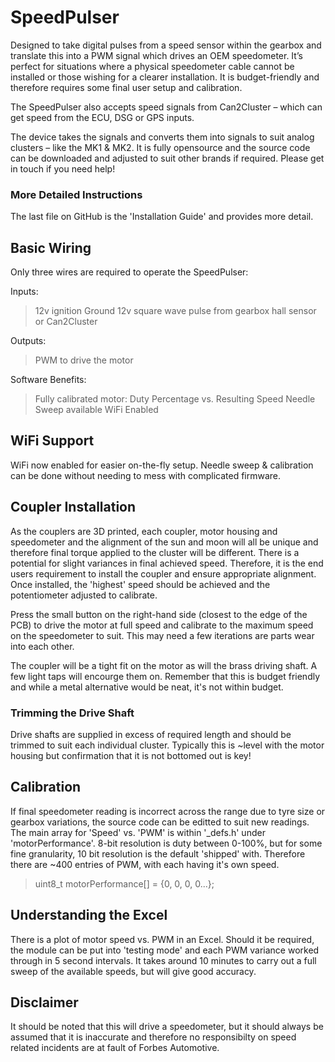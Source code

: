 # SpeedPulser
Designed to take digital pulses from a speed sensor within the gearbox and translate this into a PWM signal which drives an OEM speedometer.  It’s perfect for situations where a physical speedometer cable cannot be installed or those wishing for a clearer installation.  It is budget-friendly and therefore requires some final user setup and calibration.

The SpeedPulser also accepts speed signals from Can2Cluster – which can get speed from the ECU, DSG or GPS inputs.

The device takes the signals and converts them into signals to suit analog clusters – like the MK1 & MK2.  It is fully opensource and the source code can be downloaded and adjusted to suit other brands if required.  Please get in touch if you need help!

### More Detailed Instructions
The last file on GitHub is the 'Installation Guide' and provides more detail.

## Basic Wiring
Only three wires are required to operate the SpeedPulser:

Inputs:
> 12v ignition 
> Ground
> 12v square wave pulse from gearbox hall sensor or Can2Cluster

Outputs:
> PWM to drive the motor

Software Benefits:
> Fully calibrated motor: Duty Percentage vs. Resulting Speed
> Needle Sweep available
> WiFi Enabled

## WiFi Support
WiFi now enabled for easier on-the-fly setup.  Needle sweep & calibration can be done without needing to mess with complicated firmware.

## Coupler Installation
As the couplers are 3D printed, each coupler, motor housing and speedometer and the alignment of the sun and moon will all be unique and therefore final torque applied to the cluster will be different.  There is a potential for slight variances in final achieved speed.  Therefore, it is the end users requirement to install the coupler and ensure appropriate alignment.  Once installed, the 'highest' speed should be achieved and the potentiometer adjusted to calibrate.  

Press the small button on the right-hand side (closest to the edge of the PCB) to drive the motor at full speed and calibrate to the maximum speed on the speedometer to suit.  This may need a few iterations are parts wear into each other.  

The coupler will be a tight fit on the motor as will the brass driving shaft.  A few light taps will encourge them on.  Remember that this is budget friendly and while a metal alternative would be neat, it's not within budget.

### Trimming the Drive Shaft
Drive shafts are supplied in excess of required length and should be trimmed to suit each individual cluster.  Typically this is ~level with the motor housing but confirmation that it is not bottomed out is key!

## Calibration
If final speedometer reading is incorrect across the range due to tyre size or gearbox variations, the source code can be editted to suit new readings.
The main array for 'Speed' vs. 'PWM' is within '_defs.h' under 'motorPerformance'.  8-bit resolution is duty between 0-100%, but for some fine granularity, 10 bit resolution is the default 'shipped' with.  Therefore there are ~400 entries of PWM, with each having it's own speed.
> uint8_t motorPerformance[] = {0, 0, 0, 0...};

## Understanding the Excel
There is a plot of motor speed vs. PWM in an Excel.  Should it be required, the module can be put into 'testing mode' and each PWM variance worked through in 5 second intervals.  It takes around 10 minutes to carry out a full sweep of the available speeds, but will give good accuracy.  

## Disclaimer
It should be noted that this will drive a speedometer, but it should always be assumed that it is inaccurate and therefore no responsibilty on speed related incidents are at fault of Forbes Automotive.  
